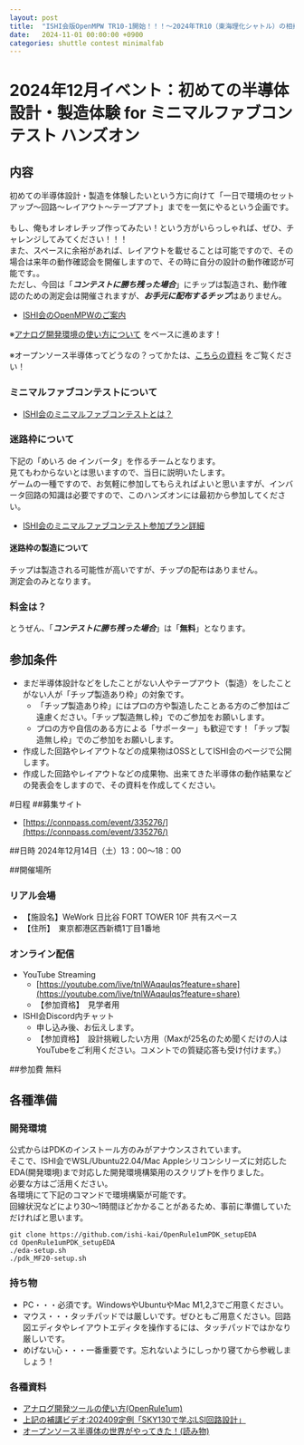 ```yaml
---
layout: post
title:  "ISHI会版OpenMPW TR10-1開始！！！～2024年TR10（東海理化シャトル）の相乗り募集～"
date:   2024-11-01 00:00:00 +0900
categories: shuttle contest minimalfab
---
```

# 2024年12月イベント：初めての半導体設計・製造体験 for ミニマルファブコンテスト ハンズオン
## 内容
初めての半導体設計・製造を体験したいという方に向けて「一日で環境のセットアップ～回路～レイアウト～テープアプト」までを一気にやるという企画です。</br>
</br>
もし、俺もオレオレチップ作ってみたい！という方がいらっしゃれば、ぜひ、チャレンジしてみてください！！！</br>
また、スペースに余裕があれば、レイアウトを載せることは可能ですので、その場合は来年の動作確認会を開催しますので、その時に自分の設計の動作確認が可能です。。</br>
ただし、今回は「***コンテストに勝ち残った場合***」にチップは製造され、動作確認のための測定会は開催されますが、***お手元に配布するチップ***はありません。</br>


- [ISHI会のOpenMPWのご案内](https://ishi-kai.org/openmpw/shuttle/tr10/2024/10/15/shuttle_ISHI-Kai_OpenMPW-TR10-1_start.html)


※[アナログ開発環境の使い方について](https://github.com/ishi-kai/ISHI-KAI_Multiple_Projects_OpenMPW_TR10-1/blob/main/docs/inverter_OR1.pdf) をベースに進めます！</br>  
※オープンソース半導体ってどうなの？ってかたは、[こちらの資料](https://github.com/ishi-kai/ISHI-KAI_Multiple_Projects_OpenMPW_TR10-1/blob/main/docs/forBeginners.pdf) をご覧ください！</br>  


### ミニマルファブコンテストについて
- [ISHI会のミニマルファブコンテストとは？](https://ishi-kai.org/contest/minimalfab/2024/10/19/contest_minimalfab_2024_ISHI-KAI.html)


### 迷路枠について
下記の「めいろ de インバータ」を作るチームとなります。  
見てもわからないとは思いますので、当日に説明いたします。  
ゲームの一種ですので、お気軽に参加してもらえればよいと思いますが、インバータ回路の知識は必要ですので、このハンズオンには最初から参加してください。  

- [ISHI会のミニマルファブコンテスト参加プラン詳細](https://ishi-kai.org/contest/minimalfab/2024/10/20/contest_minimalfab2024_ISHI-KAI.html)

#### 迷路枠の製造について
チップは製造される可能性が高いですが、チップの配布はありません。  
測定会のみとなります。


### 料金は？
とうぜん、「***コンテストに勝ち残った場合***」は「**無料**」となります。  


## 参加条件
- まだ半導体設計などをしたことがない人やテープアウト（製造）をしたことがない人が「チップ製造あり枠」の対象です。
    - 「チップ製造あり枠」にはプロの方や製造したことある方のご参加はご遠慮ください。「チップ製造無し枠」でのご参加をお願いします。
    - プロの方や自信のある方による「サポーター」も歓迎です！「チップ製造無し枠」でのご参加をお願いします。
- 作成した回路やレイアウトなどの成果物はOSSとしてISHI会のページで公開します。
- 作成した回路やレイアウトなどの成果物、出来てきた半導体の動作結果などの発表会をしますので、その資料を作成してください。


#日程
##募集サイト
* [https://connpass.com/event/335276/](https://connpass.com/event/335276/)

##日時
2024年12月14日（土）13：00〜18：00</br>

##開催場所
### リアル会場
* 【施設名】WeWork 日比谷 FORT TOWER 10F 共有スペース
* 【住所】　東京都港区西新橋1丁目1番地</br>

### オンライン配信
* YouTube Streaming
    * [https://youtube.com/live/tnlWAqaulqs?feature=share](https://youtube.com/live/tnlWAqaulqs?feature=share)
    * 【参加資格】　見学者用
* ISHI会Discord内チャット
    * 申し込み後、お伝えします。
    * 【参加資格】　設計挑戦したい方用（Maxが25名のため聞くだけの人はYouTubeをご利用ください。コメントでの質疑応答も受け付けます。）


##参加費
無料


## 各種準備
### 開発環境 
公式からはPDKのインストール方のみがアナウンスされています。  
そこで、ISHI会でWSL/Ubuntu22.04/Mac Appleシリコンシリーズに対応したEDA(開発環境)まで対応した開発環境構築用のスクリプトを作りました。  
必要な方はご活用ください。  
各環境にて下記のコマンドで環境構築が可能です。  
回線状況などにより30～1時間ほどかかることがあるため、事前に準備していただければと思います。  

```
git clone https://github.com/ishi-kai/OpenRule1umPDK_setupEDA
cd OpenRule1umPDK_setupEDA
./eda-setup.sh
./pdk_MF20-setup.sh
```

### 持ち物  
* PC・・・必須です。WindowsやUbuntuやMac M1,2,3でご用意ください。
* マウス・・・タッチパッドでは厳しいです。ぜひともご用意ください。回路図エディタやレイアウトエディタを操作するには、タッチパッドではかなり厳しいです。
* めげない心・・・一番重要です。忘れないようにしっかり寝てから参戦しましょう！


### 各種資料
* [アナログ開発ツールの使い方(OpenRule1um)](https://github.com/ishi-kai/ISHI-KAI_Multiple_Projects_OpenMPW_TR10-1/blob/main/docs/inverter_OR1.pdf)
* [上記の補講ビデオ:202409定例「SKY130で学ぶLSI回路設計」](https://www.youtube.com/watch?v=s2QD2kWNEMs)
* [オープンソース半導体の世界がやってきた！(読み物)](https://github.com/ishi-kai/ISHI-KAI_Multiple_Projects_OpenMPW_TR10-1/blob/main/docs/forBeginners.pdf)
